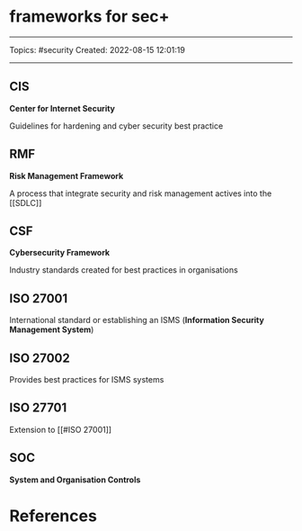 # frameworks for sec+
---
Topics: #security
Created: 2022-08-15 12:01:19

---

## CIS

**Center for Internet Security**

Guidelines for hardening and cyber security best practice

## RMF

**Risk Management Framework**

A process that integrate security and risk management actives into the [[SDLC]]

## CSF

**Cybersecurity  Framework**

Industry standards created for best practices in organisations

## ISO 27001

International standard or establishing an ISMS (**Information Security Management System**)

## ISO 27002

Provides best practices for ISMS systems

## ISO 27701

Extension to [[#ISO 27001]]

## SOC

**System and Organisation Controls**

# References
